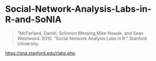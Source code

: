 # Social-Network-Analysis-Labs-in-R-and-SoNIA

> "McFarland, Daniel, Solomon Messing,Mike Nowak, and Sean Westwood. 2010. "Social Network Analysis Labs in R." Stanford University.  

https://sna.stanford.edu/rlabs.php

